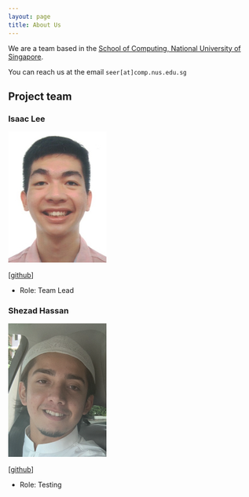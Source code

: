 ```yaml
---
layout: page
title: About Us
---
```


We are a team based in the [School of Computing, National University of Singapore](http://www.comp.nus.edu.sg).

You can reach us at the email `seer[at]comp.nus.edu.sg`

## Project team

### Isaac Lee

<img src="images/luminousleek.png" width="200px">

[[github](https://github.com/luminousleek)]

* Role: Team Lead

### Shezad Hassan

<img src="images/shezadhassan22.png" width="200px">

[[github](https://github.com/shezadhassan22)]

* Role: Testing